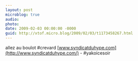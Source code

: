 ```yaml
---
layout: post
microblog: true
audio: 
photo: 
date: 2009-02-03 00:00:00 -0000
guid: http://xtof.micro.blog/2009/02/03/t1173458267.html
---
```

allez au boulot #crevard [www.syndicatduhype.com](http://www.syndicatduhype.com/) - #yakoicesoir
